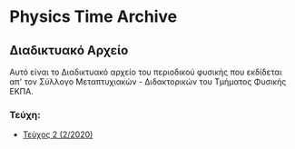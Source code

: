 # Physics Time Archive

## Διαδικτυακό Αρχείο

Αυτό είναι το Διαδικτυακό αρχείο του περιοδικού φυσικής που εκδίδεται απ' τον Σύλλογο Μεταπτυχιακών - Διδακτορικών του Τμήματος
Φυσικής ΕΚΠΑ.

### Τεύχη:

- [Τεύχος 2 (2/2020)](issues/2020-02-physics_time.pdf)
	
